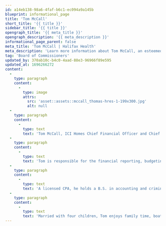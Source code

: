 ```yaml
---
id: a14eb138-98a6-4faf-b6c1-ec094a9a145b
blueprint: informational_page
title: 'Tom McCall'
short_title: '{{ title }}'
sidebar_title: '{{ title }}'
opengraph_title: '{{ meta_title }}'
opengraph_description: '{{ meta_description }}'
informational_page_parent: false
meta_title: 'Tom McCall | Halifax Health'
meta_description: 'Learn more information about Tom McCall, an esteemed member of the Halifax Health Board of Commissioners.'
tag: 'Board of Commissioners'
updated_by: 370ab10c-b4c0-4aad-88e3-96966f89e595
updated_at: 1696266272
content:
  -
    type: paragraph
    content:
      -
        type: image
        attrs:
          src: 'asset::assets::mccall_thomas-hres-1-199x300.jpg'
          alt: null
  -
    type: paragraph
    content:
      -
        type: text
        text: 'Tom McCall, ICI Homes Chief Financial Officer and Chief Operating Officer, came to ICI Homes after spending 18 years with major public homebuilding companies.'
  -
    type: paragraph
    content:
      -
        type: text
        text: 'Tom is responsible for the financial reporting, budgeting, cash flow, corporate information systems, and financial controls at ICI Homes. Prior to entering the homebuilding industry, Tom worked for a major national accounting firm.'
  -
    type: paragraph
    content:
      -
        type: text
        text: 'A licensed CPA, he holds a B.S. in accounting and criminal justice as well as a minor in psychology from the University of North Carolina, Charlotte.'
  -
    type: paragraph
    content:
      -
        type: text
        text: 'Married with four children, Tom enjoys family time, boating and scuba diving.'
---
```


